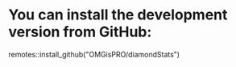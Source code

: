 # You can install the development version from GitHub:
remotes::install_github("OMGisPRO/diamondStats")

